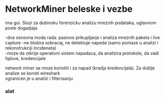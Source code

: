 # NetworkMiner  beleske i vezbe

ima gui. Sluzi za dubinsku forenzicku analizu mreznih podataka, uglavnom posle dogadjaja  

-dva osnovna moda rada: pasivno prikupljanje i analiza mreznih paketa i live capture 
-ne blokira sobracaj, ne detektuje napede (samo pomaze u analizi i rekonstrukciji incidenata)  
-moze da otkrije operativni sistem napadaca, da analizira protokole, da vadi fajlove, kredencijale 

network miner se moze koristiti i za napad (kradja kredencijala). Za dublje analize se koristi wireshark  
ogranicen je u analizi i filterisanju

### alat


